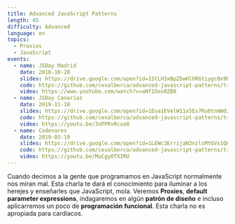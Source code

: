 ```yaml
---
title: Advanced JavaScript Patterns
length: 45
difficulty: Advanced
language: en
topics:
  - Proxies
  - JavaScript
events:
  - name: JSDay Madrid
    date: 2018-10-20
    slides: https://drive.google.com/open?id=15tLH3xBpZbwHlhRGtiygc0x9NRaxNlPWhqghw5iNu4U
    code: https://github.com/cesalberca/advanced-javascript-patterns/tree/2018-jsday-madrid
    video: https://www.youtube.com/watch?v=aNf1Oos0ZB8
  - name: JSDay Canarias
    date: 2019-11-10
    slides: https://drive.google.com/open?id=1Eoa1EVelW11x5Es7Ru0tnmWdzfQOAlEWz07TK1qLh_o
    code: https://github.com/cesalberca/advanced-javascript-patterns/tree/2019-jsday-canarias
    video: https://youtu.be/3nPPRvRcoo0
  - name: Codenares
    date: 2019-03-19
    slides: https://drive.google.com/open?id=1LEWc3ErrzjaN3nzlsMtGVx1QKGsc8G2mgw-qP-WZhJo
    code: https://github.com/cesalberca/advanced-javascript-patterns/tree/2019-codenares
    video: https://youtu.be/MuCgyOTXIRU
---
```


Cuando decimos a la gente que programamos en JavaScript normalmente nos miran mal. Esta charla te dará el conocimiento para iluminar a los herejes y enseñarles que JavaScript, mola. Veremos **Proxies**, **default parameter expressions**, indagaremos en algún **patrón de diseño** e incluso aplicarremos un poco de **programación funcional**. Esta charla no es apropiada para cardíacos.
